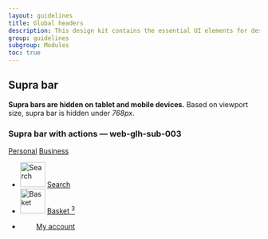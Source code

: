 ```yaml
---
layout: guidelines
title: Global headers
description: This design kit contains the essential UI elements for designing, prototyping and building Orange products and services on the web.
group: guidelines
subgroup: Modules
toc: true
---
```


<main>
  <div class="container">
    <h2 id="suprabar">Supra bar</h2>
    <p>
      <strong>Supra bars are hidden on tablet and mobile devices.</strong>
      Based on viewport size, supra bar is hidden under <var>768px</var>.
    </p>
  </div>
  <div class="container">
    <h3 class="mt-5 h5" id="web-glh-sub-003">Supra bar with actions — <a id="web-glh-sub-003" class="ui-kit-id">web-glh-sub-003</a></h3>
  </div>
  <nav role="navigation" class="navbar navbar-dark bg-dark navbar-expand-md pt-0 d-none d-sm-block d-sm-none d-md-block">
    <div class="container">
      <div class="navbar-nav d-flex flex-row">
        <a href="#" class="nav-link active pb-1" aria-current="page">Personal</a>
        <a class="nav-link pb-1" href="#">Business</a>
      </div>
      <ul class="navbar-nav ml-auto">
        <li class="nav-item">
        <img src="/docs/5.0/assets/img/boosted-search.svg" width="50" height="50" role="img" alt="Search" loading="lazy">
          <a href="#" class="nav-link nav-icon svg-mail pb-1">
            <span class="visually-hidden">Search</span>
          </a>
        </li>
        <li class="nav-item">
          <img src="/docs/5.0/assets/img/boosted-buy.svg" width="50" height="50" role="img" alt="Basket" loading="lazy">
          <a href="#" class="nav-link nav-icon svg-buy pb-1">
          <span class="visually-hidden">Basket</span>
          <sup class="badge badge-lg badge-info rounded-pill">3</sup>
          </a>
        </li>
        <li class="nav-item">
          <svg width="2em" height="2em" aria-hidden="true" focusable="false"><use xlink:href="/docs/5.0/assets/img/boosted-search.svg"/></svg>
          <a href="#" class="nav-link nav-icon svg-avatar pb-1">
          <span class="visually-hidden">My account</span>
          </a>
        </li>
      </ul>
    </div>
  </nav>
</main>